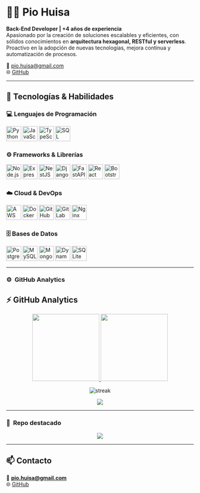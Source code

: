 # 👨‍💻 Pio Huisa 

**Back-End Developer | +4 años de experiencia**  
Apasionado por la creación de soluciones escalables y eficientes, con sólidos conocimientos en **arquitectura hexagonal, RESTful y serverless**.  
Proactivo en la adopción de nuevas tecnologías, mejora continua y automatización de procesos.  

📧 [pio.huisa@gmail.com](mailto:pio.huisa@gmail.com)  
🌐 [GitHub](https://github.com/phdevs1)  

---

## 🚀 Tecnologías & Habilidades  

### 💻 Lenguajes de Programación  
<p>
  <img src="https://cdn.jsdelivr.net/gh/devicons/devicon/icons/python/python-original.svg" width="40" height="40" alt="Python"/>
  <img src="https://cdn.jsdelivr.net/gh/devicons/devicon/icons/javascript/javascript-original.svg" width="40" height="40" alt="JavaScript"/>
  <img src="https://cdn.jsdelivr.net/gh/devicons/devicon/icons/typescript/typescript-original.svg" width="40" height="40" alt="TypeScript"/>
  <img src="https://cdn.jsdelivr.net/gh/devicons/devicon/icons/sqlite/sqlite-original.svg" width="40" height="40" alt="SQL"/>
</p>

### ⚙️ Frameworks & Librerías  
<p>
  <img src="https://cdn.jsdelivr.net/gh/devicons/devicon/icons/nodejs/nodejs-original.svg" width="40" height="40" alt="Node.js"/>
  <img src="https://cdn.jsdelivr.net/gh/devicons/devicon/icons/express/express-original.svg" width="40" height="40" alt="Express"/>
  <img src="https://cdn.jsdelivr.net/gh/devicons/devicon/icons/nestjs/nestjs-plain.svg" width="40" height="40" alt="NestJS"/>
  <img src="https://cdn.jsdelivr.net/gh/devicons/devicon/icons/django/django-plain.svg" width="40" height="40" alt="Django"/>
  <img src="https://cdn.jsdelivr.net/gh/devicons/devicon/icons/fastapi/fastapi-original.svg" width="40" height="40" alt="FastAPI"/>
  <img src="https://cdn.jsdelivr.net/gh/devicons/devicon/icons/react/react-original.svg" width="40" height="40" alt="React"/>
  <img src="https://cdn.jsdelivr.net/gh/devicons/devicon/icons/bootstrap/bootstrap-original.svg" width="40" height="40" alt="Bootstrap"/>
</p>

### ☁️ Cloud & DevOps  
<p>
  <img src="https://cdn.jsdelivr.net/gh/devicons/devicon/icons/amazonwebservices/amazonwebservices-original.svg" width="40" height="40" alt="AWS"/>
  <img src="https://cdn.jsdelivr.net/gh/devicons/devicon/icons/docker/docker-original.svg" width="40" height="40" alt="Docker"/>
  <img src="https://cdn.jsdelivr.net/gh/devicons/devicon/icons/github/github-original.svg" width="40" height="40" alt="GitHub"/>
  <img src="https://cdn.jsdelivr.net/gh/devicons/devicon/icons/gitlab/gitlab-original.svg" width="40" height="40" alt="GitLab"/>
  <img src="https://cdn.jsdelivr.net/gh/devicons/devicon/icons/nginx/nginx-original.svg" width="40" height="40" alt="Nginx"/>
</p>

### 🗄️ Bases de Datos  
<p>
  <img src="https://cdn.jsdelivr.net/gh/devicons/devicon/icons/postgresql/postgresql-original.svg" width="40" height="40" alt="PostgreSQL"/>
  <img src="https://cdn.jsdelivr.net/gh/devicons/devicon/icons/mysql/mysql-original.svg" width="40" height="40" alt="MySQL"/>
  <img src="https://cdn.jsdelivr.net/gh/devicons/devicon/icons/mongodb/mongodb-original.svg" width="40" height="40" alt="MongoDB"/>
  <img src="https://img.icons8.com/color/48/000000/amazon-dynamodb.png" width="40" height="40" alt="DynamoDB"/>
  <img src="https://cdn.jsdelivr.net/gh/devicons/devicon/icons/sqlite/sqlite-original.svg" width="40" height="40" alt="SQLite"/>
</p>

---

### ⚙️ &nbsp;GitHub Analytics


## ⚡ GitHub Analytics

<p align="center">
  <a href="https://github.com/PioHuisa">
    <img height="180em" src="https://github-readme-stats.vercel.app/api?username=phdevs1&show_icons=true&theme=algolia&include_all_commits=true&count_private=true"/>
    <img height="180em" src="https://github-readme-stats.vercel.app/api/top-langs/?username=phdevs1&layout=compact&langs_count=8&theme=algolia"/>
  </a>
</p>

<p align="center">
  <img src="https://github-readme-streak-stats.herokuapp.com/?user=phdevs1&theme=algolia" alt="streak"/>
</p>

<p align="center">
  <img src="https://github-profile-trophy.vercel.app/?username=phdevs1&theme=algolia&margin-w=10&margin-h=10"/>
</p>

---

### 📂 &nbsp;Repo destacado  

<p align="center">
<a href="https://github.com/phdevs1/nestjs-microservices-1">
  <img src="https://github-readme-stats.vercel.app/api/pin/?username=phdevs1&repo=nestjs-microservices-1&theme=algolia" />
</a>
</p>


---

## 📫 Contacto  

📧 **pio.huisa@gmail.com**  
🌐 [GitHub](https://github.com/phdevs1)  
